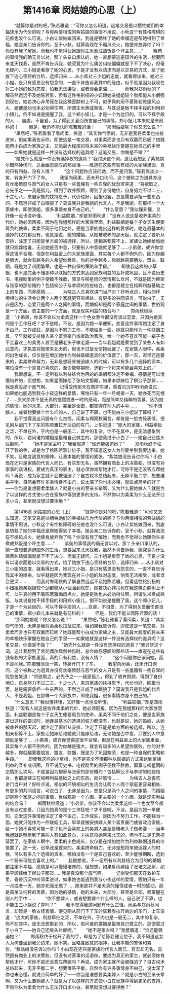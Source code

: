 # 　　第1416章 闵姑娘的心思（上）
　　“就算你是对的吧，”陈若雅道：“可你又怎么知道，这笔交易是以牺牲她们的幸福快乐为代价的呢？与你两情相悦的紫姑娘的事情不用说，小秋这个有性格障碍的花痴也没什么可说，小白让紫姑娘回来，到底是牺牲了她的幸福还是帮她得到了幸福，她会亲口告诉你的，至于小秋，就算我现在不煽风点火，她便肯放弃你了吗？你没有我了解她，而我也不觉得让她跟你生米煮成熟饭是个坏主意……”
　　紫苑的事情我的确无言以对，那丫头亲口承认的，她一直想要逃避国外的生活，想要回来北天找我，虽然不肯告诉我，她究竟为什么痛苦纠结偏偏就是下不了决心，但毫无疑问，三小姐是看穿了她的心思，于是才没有以请求而是以交易的方式，给了她放下违心坚持的台阶，选择归来……从小紫对三小姐的态度，就看得出来，她对三小姐，是只有感恩没有怨念的，一直不肯告诉我其中的缘由，似乎就是因为我现在对三小姐的敌对态度，怕我无法接受，或者误会更深……
　　而我对郑雨秋的了解虽然远远不及她陈若雅，但看这性格别扭的小妞跟她亲姐姐较个劲都能从小倔强到现在，她若决心非吊死在我这棵歪脖树上不可，似乎真的用不着陈若雅煽风点火，她便是劝也未必劝得住啊，所谓生米煮成熟饭，与其说是她不择手段的利用郑小妞儿，倒不如说是提醒了我，这个郑小妞儿，才是一个为达目的，可以不择手段的人……自虐，不自爱，为了得到关爱而伤害自己的事情，郑小妞儿本来就是有前科的！
　　但是，我仍不能认同陈若雅的话！
　　“那闵姑娘呢？你又怎么说？”
　　“果然吧，”陈若雅看了看闵柔，笑道：“其实你气愤的，无非是我将柔柔也拉扯进来，但如果我告诉你，即使这是一笔交易，对柔柔而言也只有双赢而已呢？她既能帮小白成为家族之主，又能最大程度的将未来的幸福快乐掌握在她自己的手里——如果她就是这样一件没有选择权的道具呢？这笔交易，你做是不做？”
　　“她凭什么就是一件没有选择权的道具？”我讨厌这个词，这让我想到了紫苑偶尔黯然神伤时，总会幽怨感叹的那些话——难道在这些有钱有权的大家族里面，真的只有利益，没有人情？
　　“这个问题你应该问她，而不是问我。”陈若雅淡淡一笑，转身开门下了车。
　　我望向闵柔，还未开口询问，这个被称之为道具亦没有丝毫愤怒与怨气的女人只是有一些羞赧有一些自卑的忧愁苦笑道：“将欲取之，必先予之——我是孤儿，得到了收养照顾，得到了身份地位，自身努力不过二三，十之七八，来自家族的扶持恩予，代价也好，回报也罢，总是需要承担一些东西的，不然岂非成了白眼狼了？莫说我只是我姐的代言人，不是我姐，在那样一个大家族中，即使我姐，很多事情亦身不由己的。”
　　“什么意思？”我似懂非懂，又好像一点也没听懂。
　　“利益联姻，”却是郑雨秋道：“没有人说这是收养柔柔的代价，她必须回报，因为在我姐那样的大家族里面，利益联姻是每个子女天生便要肩负的使命，柔柔不同于他们之处，便是当家族提出这样的要求时，她连最基本的选择的权力都没有，也就是说，她的婚姻，从她被收养的那天起，就注定了要听从安排，注定了只能是单方面的被选择，所以，连相亲都算不上，家族让她嫁给谁她就只能嫁给谁，无论她是否中意，只要别人中意她就足够了……小弟弟，或许你觉得这很不合理，但是在利益至上的大家族里面，其实每个人都不例外的，因为你越是强大，就会有越多的人希望你衰败，你的对手越多，你就越需要朋友、盟友，联姻，既是为了巩固繁荣，也是一种自保的策略和手段。”
　　即使我这样的小草根，也不是完全不懂那种以联姻的方式来达到家族利益的互补或巩固，且不说历史书、电视剧里的例子便数不胜数，郭享与柳星雨的恋情那么坎坷，不就是因为柳家与张家的那份婚约？包括柳公子与李颂的险些结合，也都是建立在纯粹利益基础之上的东西，而非感情……
　　为啥古人总喜欢讲门当户对？好听点说，相似的环境相似的生活会让两个人两个家庭更容易相处、有更多的共同语言，可说白了，无非是因为，恋爱只是两个人之间的事情，而婚姻却是两个家庭之间的事情，世俗观是一个方面，更主要的一个方面，就是现实利益的结合吗？
　　郑雨秋继续道：“小弟弟，你该不会以为柔柔这样一个色女至今都没有谈过恋爱，只因为她真的是个工作狂吧？才不是哩，不谈，是因为她一早便知，恋爱这件事情她注定了身不由己，工作成狂，是因为不努力工作，不能独当一面，她就只能作为一件联姻工具，早早就被安排嫁入某个富贵豪门或者政治家族，给一个她不喜欢可能一辈子也不会喜欢上的臭男人甚至是糟老头子做老婆——当年我姐就是察觉到了某些人有如此意向，才执意将她带来北天的，但也不过是无奈拖延罢了，在家族人眼中，柔柔的出色成长，仅仅是在增加她作为利益联姻道具的价值罢了，那一天，迟早还是要来的，柔柔拼命努力，无非是想将来被迫嫁人的时候，可以有多几个选择的资本，哪怕没有一个是自己喜欢的，至少能够期盼，选到一个将来可能会喜欢上的。”
　　我很想说，不一定所有以利益结合为目的的婚姻都注定不幸福，感情是可以慢慢培养的，但想想，如果星雨嫁给了张培文那厮，如果李颂嫁给了柳公子那货……我是真没那个底气啊。
　　记得受伤那天在救护车里，昏昏沉沉中听闵柔说过，如果她也能遇到我与小夜这样的爱情，哪怕只有一年一月或者一天，她亦死而无憾了……原来那并不是天真的憧憬或者一时的感动，而是简单又纯粹的羡慕，因为她的感情，她的未来，大部分，甚至是全部，都掌握在别人的手中……
　　“你不想嫁人，或者想要嫁个什么样的人，自己说了不算，也不能由三小姐说了算吗？”
　　我不觉得我这问题有什么古怪，闵柔与郑雨秋闻言，却皆是一脸古怪表情，便见刚从前门下了车的陈若雅拉开后边的车门，上车说道：“庞大的家族，利益牵扯之泛，不单在外，于内也是一般无二，其中的复杂，你不在其中，是无法想象到的，所以，若问谁的婚姻是最难自己做主的，那便莫过于小白了——她自己还焦头烂额呢。”
　　“她不是家主吗？”我蹙眉道：“谁还能强迫她？”
　　郑雨秋终于松开了我的手，却是为了给陈若雅让位子，我不知道这女人为何要坐到我旁边来，她不笑，且略含敌意的眼神，让我本能的警惕和紧张，“紫姑娘没告诉过你吗？小白现在还只是家族的代言人而已，有实却无名，虽然拥有商业上的决策权，但没有对家事的话语权，要成为真正的家主，就必须你肯帮她才行，可你不是还没答应帮她吗？再说，成为家主就不会被强迫了？自古权术总结起来，无非平衡二字，想要维系平衡，自然会有许多事情身不由己，说太深了你也未必懂，就说点简单的好了——你当是谁想要柔柔嫁人？就是小白的至亲长辈啊，又为什么要她嫁人？就是为了以这样的方式使小白在家族中得到更多的支持，不然你以为柔柔为什么无法开口求小白，甚至就没想过要拒绝？”

　　第1416章 闵姑娘的心思（上）
　　“就算你是对的吧，”陈若雅道：“可你又怎么知道，这笔交易是以牺牲她们的幸福快乐为代价的呢？与你两情相悦的紫姑娘的事情不用说，小秋这个有性格障碍的花痴也没什么可说，小白让紫姑娘回来，到底是牺牲了她的幸福还是帮她得到了幸福，她会亲口告诉你的，至于小秋，就算我现在不煽风点火，她便肯放弃你了吗？你没有我了解她，而我也不觉得让她跟你生米煮成熟饭是个坏主意……”
　　紫苑的事情我的确无言以对，那丫头亲口承认的，她一直想要逃避国外的生活，想要回来北天找我，虽然不肯告诉我，她究竟为什么痛苦纠结偏偏就是下不了决心，但毫无疑问，三小姐是看穿了她的心思，于是才没有以请求而是以交易的方式，给了她放下违心坚持的台阶，选择归来……从小紫对三小姐的态度，就看得出来，她对三小姐，是只有感恩没有怨念的，一直不肯告诉我其中的缘由，似乎就是因为我现在对三小姐的敌对态度，怕我无法接受，或者误会更深……
　　而我对郑雨秋的了解虽然远远不及她陈若雅，但看这性格别扭的小妞跟她亲姐姐较个劲都能从小倔强到现在，她若决心非吊死在我这棵歪脖树上不可，似乎真的用不着陈若雅煽风点火，她便是劝也未必劝得住啊，所谓生米煮成熟饭，与其说是她不择手段的利用郑小妞儿，倒不如说是提醒了我，这个郑小妞儿，才是一个为达目的，可以不择手段的人……自虐，不自爱，为了得到关爱而伤害自己的事情，郑小妞儿本来就是有前科的！
　　但是，我仍不能认同陈若雅的话！
　　“那闵姑娘呢？你又怎么说？”
　　“果然吧，”陈若雅看了看闵柔，笑道：“其实你气愤的，无非是我将柔柔也拉扯进来，但如果我告诉你，即使这是一笔交易，对柔柔而言也只有双赢而已呢？她既能帮小白成为家族之主，又能最大程度的将未来的幸福快乐掌握在她自己的手里——如果她就是这样一件没有选择权的道具呢？这笔交易，你做是不做？”
　　“她凭什么就是一件没有选择权的道具？”我讨厌这个词，这让我想到了紫苑偶尔黯然神伤时，总会幽怨感叹的那些话——难道在这些有钱有权的大家族里面，真的只有利益，没有人情？
　　“这个问题你应该问她，而不是问我。”陈若雅淡淡一笑，转身开门下了车。
　　我望向闵柔，还未开口询问，这个被称之为道具亦没有丝毫愤怒与怨气的女人只是有一些羞赧有一些自卑的忧愁苦笑道：“将欲取之，必先予之——我是孤儿，得到了收养照顾，得到了身份地位，自身努力不过二三，十之七八，来自家族的扶持恩予，代价也好，回报也罢，总是需要承担一些东西的，不然岂非成了白眼狼了？莫说我只是我姐的代言人，不是我姐，在那样一个大家族中，即使我姐，很多事情亦身不由己的。”
　　“什么意思？”我似懂非懂，又好像一点也没听懂。
　　“利益联姻，”却是郑雨秋道：“没有人说这是收养柔柔的代价，她必须回报，因为在我姐那样的大家族里面，利益联姻是每个子女天生便要肩负的使命，柔柔不同于他们之处，便是当家族提出这样的要求时，她连最基本的选择的权力都没有，也就是说，她的婚姻，从她被收养的那天起，就注定了要听从安排，注定了只能是单方面的被选择，所以，连相亲都算不上，家族让她嫁给谁她就只能嫁给谁，无论她是否中意，只要别人中意她就足够了……小弟弟，或许你觉得这很不合理，但是在利益至上的大家族里面，其实每个人都不例外的，因为你越是强大，就会有越多的人希望你衰败，你的对手越多，你就越需要朋友、盟友，联姻，既是为了巩固繁荣，也是一种自保的策略和手段。”
　　即使我这样的小草根，也不是完全不懂那种以联姻的方式来达到家族利益的互补或巩固，且不说历史书、电视剧里的例子便数不胜数，郭享与柳星雨的恋情那么坎坷，不就是因为柳家与张家的那份婚约？包括柳公子与李颂的险些结合，也都是建立在纯粹利益基础之上的东西，而非感情……
　　为啥古人总喜欢讲门当户对？好听点说，相似的环境相似的生活会让两个人两个家庭更容易相处、有更多的共同语言，可说白了，无非是因为，恋爱只是两个人之间的事情，而婚姻却是两个家庭之间的事情，世俗观是一个方面，更主要的一个方面，就是现实利益的结合吗？
　　郑雨秋继续道：“小弟弟，你该不会以为柔柔这样一个色女至今都没有谈过恋爱，只因为她真的是个工作狂吧？才不是哩，不谈，是因为她一早便知，恋爱这件事情她注定了身不由己，工作成狂，是因为不努力工作，不能独当一面，她就只能作为一件联姻工具，早早就被安排嫁入某个富贵豪门或者政治家族，给一个她不喜欢可能一辈子也不会喜欢上的臭男人甚至是糟老头子做老婆——当年我姐就是察觉到了某些人有如此意向，才执意将她带来北天的，但也不过是无奈拖延罢了，在家族人眼中，柔柔的出色成长，仅仅是在增加她作为利益联姻道具的价值罢了，那一天，迟早还是要来的，柔柔拼命努力，无非是想将来被迫嫁人的时候，可以有多几个选择的资本，哪怕没有一个是自己喜欢的，至少能够期盼，选到一个将来可能会喜欢上的。”
　　我很想说，不一定所有以利益结合为目的的婚姻都注定不幸福，感情是可以慢慢培养的，但想想，如果星雨嫁给了张培文那厮，如果李颂嫁给了柳公子那货……我是真没那个底气啊。
　　记得受伤那天在救护车里，昏昏沉沉中听闵柔说过，如果她也能遇到我与小夜这样的爱情，哪怕只有一年一月或者一天，她亦死而无憾了……原来那并不是天真的憧憬或者一时的感动，而是简单又纯粹的羡慕，因为她的感情，她的未来，大部分，甚至是全部，都掌握在别人的手中……
　　“你不想嫁人，或者想要嫁个什么样的人，自己说了不算，也不能由三小姐说了算吗？”
　　我不觉得我这问题有什么古怪，闵柔与郑雨秋闻言，却皆是一脸古怪表情，便见刚从前门下了车的陈若雅拉开后边的车门，上车说道：“庞大的家族，利益牵扯之泛，不单在外，于内也是一般无二，其中的复杂，你不在其中，是无法想象到的，所以，若问谁的婚姻是最难自己做主的，那便莫过于小白了——她自己还焦头烂额呢。”
　　“她不是家主吗？”我蹙眉道：“谁还能强迫她？”
　　郑雨秋终于松开了我的手，却是为了给陈若雅让位子，我不知道这女人为何要坐到我旁边来，她不笑，且略含敌意的眼神，让我本能的警惕和紧张，“紫姑娘没告诉过你吗？小白现在还只是家族的代言人而已，有实却无名，虽然拥有商业上的决策权，但没有对家事的话语权，要成为真正的家主，就必须你肯帮她才行，可你不是还没答应帮她吗？再说，成为家主就不会被强迫了？自古权术总结起来，无非平衡二字，想要维系平衡，自然会有许多事情身不由己，说太深了你也未必懂，就说点简单的好了——你当是谁想要柔柔嫁人？就是小白的至亲长辈啊，又为什么要她嫁人？就是为了以这样的方式使小白在家族中得到更多的支持，不然你以为柔柔为什么无法开口求小白，甚至就没想过要拒绝？”
